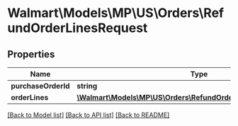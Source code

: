 # Walmart\Models\MP\US\Orders\RefundOrderLinesRequest

## Properties

Name | Type | Description | Notes
------------ | ------------- | ------------- | -------------
**purchaseOrderId** | **string** |  |
**orderLines** | [**\Walmart\Models\MP\US\Orders\RefundOrderLinesRequestOrderLines**](RefundOrderLinesRequestOrderLines.md) |  |


[[Back to Model list]](./) [[Back to API list]](../../../../../README.md#supported-apis) [[Back to README]](../../../../../README.md)
